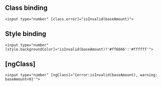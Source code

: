 ## Class binding
    <input type="number" [class.error]="isInvalid(baseAmount)"> 

## Style binding
    <input type="number" [style.backgroundColor]="isInvalid(baseAmount)?'#ff6666':'#ffffff'"> 

## [ngClass]
    <input type="number" [ngClass]="{error:isInvalid(baseAmount), warning: baseAmount<0}'"> 